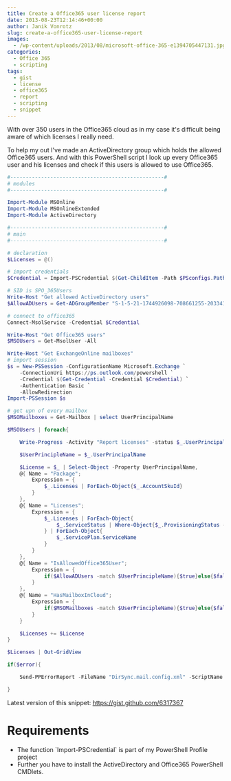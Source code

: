 ```yaml
---
title: Create a Office365 user license report
date: 2013-08-23T12:14:46+00:00
author: Janik Vonrotz
slug: create-a-office365-user-license-report
images:
  - /wp-content/uploads/2013/08/microsoft-office-365-e1394705447131.jpg
categories:
  - Office 365
  - scripting
tags:
  - gist
  - license
  - office365
  - report
  - scripting
  - snippet
---
```

With over 350 users in the Office365 cloud as in my case it's difficult being aware of which licenses I really need.

To help my out I've made an ActiveDirectory group which holds the allowed Office365 users. And with this PowerShell script I look up every Office365 user and his licenses and check if this users is allowed to use Office365.

<!--more-->

```powershell
#--------------------------------------------------#
# modules
#--------------------------------------------------#

Import-Module MSOnline
Import-Module MSOnlineExtended
Import-Module ActiveDirectory

#--------------------------------------------------#
# main
#--------------------------------------------------#

# declaration
$Licenses = @()

# import credentials
$Credential = Import-PSCredential $(Get-ChildItem -Path $PSconfigs.Path -Filter "Office365.credentials.config.xml" -Recurse).FullName

# SID is SPO_365Users
Write-Host "Get allowed ActiveDirectory users"
$AllowADUsers = Get-ADGroupMember "S-1-5-21-1744926098-708661255-2033415169-36655" -Recursive | Get-ADUser | where {$_.enabled -eq $true} | select userprincipalname # SPO_365Users

# connect to office365
Connect-MsolService -Credential $Credential

Write-Host "Get Office365 users"
$MSOUsers = Get-MsolUser -All

Write-Host "Get ExchangeOnline mailboxes"
# import session
$s = New-PSSession -ConfigurationName Microsoft.Exchange `
    -ConnectionUri https://ps.outlook.com/powershell `
    -Credential $(Get-Credential -Credential $Credential) `
    -Authentication Basic `
    -AllowRedirection
Import-PSSession $s

# get upn of every mailbox
$MSOMailboxes = Get-Mailbox | select UserPrincipalName

$MSOUsers | foreach{

    Write-Progress -Activity "Report licenses" -status $_.UserPrincipalName -percentComplete ([int]([array]::IndexOf(([array]$MSOUsers), $_)/([array]$MSOUsers).count*100))

    $UserPrincipleName = $_.UserPrincipalName

    $License = $_ | Select-Object -Property UserPrincipalName,
    @{ Name = "Package";
        Expression = {
            $_.Licenses | ForEach-Object{$_.AccountSkuId}
        }
    },
    @{ Name = "Licenses";
        Expression = {
            $_.Licenses | ForEach-Object{
                $_.ServiceStatus | Where-Object{$_.ProvisioningStatus -ne "Disabled"}
            } | ForEach-Object{
                $_.ServicePlan.ServiceName
            }
        }
    },
    @{ Name = "IsAllowedOffice365User";
        Expression = {
            if($AllowADUsers -match $UserPrincipleName){$true}else{$false}
        }
    },
    @{ Name = "HasMailboxInCloud";
        Expression = {
            if($MSOMailboxes -match $UserPrincipleName){$true}else{$false}
        }
    }

    $Licenses += $License
}

$Licenses | Out-GridView

if($error){

    Send-PPErrorReport -FileName "DirSync.mail.config.xml" -ScriptName $MyInvocation.InvocationName

}
```

Latest version of this snippet: <a href="https://gist.github.com/6317367" target="_blank">https://gist.github.com/6317367</a>

<h1>Requirements</h1>

<ul>
    <li>The function `Import-PSCredential` is part of my PowerShell Profile project</li>
    <li>Further you have to install the ActiveDirectory and Office365 PowerShell CMDlets.</li>
</ul>